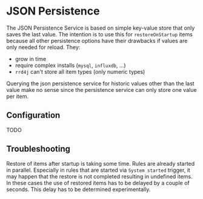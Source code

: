 # JSON Persistence

The JSON Persistence Service is based on simple key-value store that only saves the last value. The intention is to use this for `restoreOnStartup` items because all other persistence options have their drawbacks if values are only needed for reload.  They:

* grow in time
* require complex installs (`mysql`, `influxdb`, ...)
* `rrd4j` can't store all item types (only numeric types)

Querying the json persistence service for historic values other than the last value make no sense since the persistence service can only store one value per item.

## Configuration

TODO

## Troubleshooting

Restore of items after startup is taking some time. Rules are already started in parallel. Especially in rules that are started via `System started` trigger, it may happen that the restore is not completed resulting in undefined items. In these cases the use of restored items has to be delayed by a couple of seconds. This delay has to be determined experimentally.

